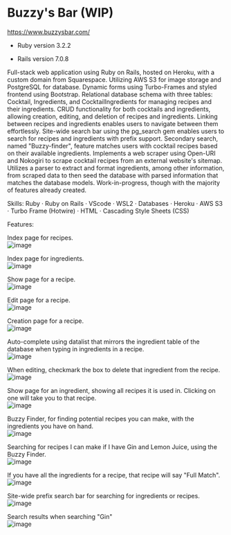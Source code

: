 # Buzzy's Bar (WIP)  

https://www.buzzysbar.com/  

* Ruby version 3.2.2  

* Rails version 7.0.8  

Full-stack web application using Ruby on Rails, hosted on Heroku, with a custom domain from Squarespace. Utilizing AWS S3 for image storage and PostgreSQL for database. Dynamic forms using Turbo-Frames and styled frontend using Bootstrap. Relational database schema with three tables: Cocktail, Ingredients, and CocktailIngredients for managing recipes and their ingredients. CRUD functionality for both cocktails and ingredients, allowing creation, editing, and deletion of recipes and ingredients. Linking between recipes and ingredients enables users to navigate between them effortlessly. Site-wide search bar using the pg_search gem enables users to search for recipes and ingredients with prefix support. Secondary search, named "Buzzy-finder", feature matches users with cocktail recipes based on their available ingredients. Implements a web scraper using Open-URI and Nokogiri to scrape cocktail recipes from an external website's sitemap. Utilizes a parser to extract and format ingredients, among other information, from scraped data to then seed the database with parsed information that matches the database models. Work-in-progress, though with the majority of features already created.   

Skills: Ruby · Ruby on Rails · VScode · WSL2 · Databases · Heroku · AWS S3 · Turbo Frame (Hotwire) · HTML · Cascading Style Sheets (CSS)  

Features:  

Index page for recipes.  
![image](https://github.com/acortes8/rails-cocktail-app/assets/46253800/e806cc8e-ea06-45c2-9b16-3fec8dde133b)  

Index page for ingredients.  
![image](https://github.com/acortes8/rails-cocktail-app/assets/46253800/5ba1d83c-dbdc-4427-92d9-2b4130f9a6c8)  

Show page for a recipe.  
![image](https://github.com/acortes8/rails-cocktail-app/assets/46253800/83059451-6dc3-4afc-b8e9-3020e1d49986)  

Edit page for a recipe.  
![image](https://github.com/acortes8/rails-cocktail-app/assets/46253800/f999d7cc-d760-4d5e-ac71-837576f22b2f)  

Creation page for a recipe.  
![image](https://github.com/acortes8/rails-cocktail-app/assets/46253800/547ff8e2-d748-4838-a6b6-f0fa8295fd5c)  

Auto-complete using datalist that mirrors the ingredient table of the database when typing in ingredients in a recipe.  
![image](https://github.com/acortes8/rails-cocktail-app/assets/46253800/42c0f4f8-2d3e-465a-84fc-bd6d3b454a77)  

When editing, checkmark the box to delete that ingredient from the recipe.  
![image](https://github.com/acortes8/rails-cocktail-app/assets/46253800/1e29a270-d21c-4f7d-861e-af4964166cba)  

Show page for an ingredient, showing all recipes it is used in. Clicking on one will take you to that recipe.  
![image](https://github.com/acortes8/rails-cocktail-app/assets/46253800/09997fb8-3262-49b8-b317-de0bad8b41f9)  

Buzzy Finder, for finding potential recipes you can make, with the ingredients you have on hand.  
![image](https://github.com/acortes8/rails-cocktail-app/assets/46253800/32b61747-16c2-4c2c-aa54-c9e6fafaad3f)  

Searching for recipes I can make if I have Gin and Lemon Juice, using the Buzzy Finder.  
![image](https://github.com/acortes8/rails-cocktail-app/assets/46253800/85ced219-89fc-4755-a640-bf49da687a15)  

If you have all the ingredients for a recipe, that recipe will say "Full Match".  
![image](https://github.com/acortes8/rails-cocktail-app/assets/46253800/825af67f-ccd8-495f-9304-234538ab75e9)  

Site-wide prefix search bar for searching for ingredients or recipes.  
![image](https://github.com/acortes8/rails-cocktail-app/assets/46253800/0f3146e3-cc4d-451a-a544-2a280888d63b)  

Search results when searching "Gin"  
![image](https://github.com/acortes8/rails-cocktail-app/assets/46253800/ad1c340a-679b-49ae-aed0-2619b60d0527)  
